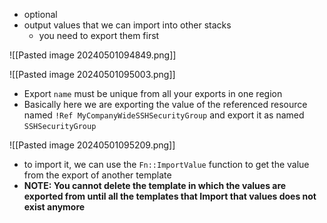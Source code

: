 - optional
- output values that we can import into other stacks
	- you need to export them first

![[Pasted image 20240501094849.png]]

![[Pasted image 20240501095003.png]]
- Export `name` must be unique from all your exports in one region
- Basically here we are exporting the value of the referenced resource named `!Ref MyCompanyWideSSHSecurityGroup` and export it as named `SSHSecurityGroup`

![[Pasted image 20240501095209.png]]
- to import it, we can use the `Fn::ImportValue` function to get the value from the export of another template
- **NOTE: You cannot delete the template in which the values are exported from until all the templates that Import that values does not exist anymore**

